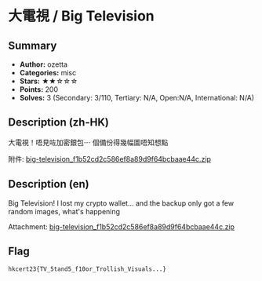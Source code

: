 大電視 / Big Television
===

## Summary
* **Author:** ozetta
* **Categories:** misc
* **Stars:** ★★☆☆☆
* **Points:** 200
* **Solves:** 3 (Secondary: 3/110, Tertiary: N/A, Open:N/A, International: N/A)

## Description (zh-HK)

大電視！唔見咗加密銀包⋯ 個備份得幾幅圖唔知想點


附件: [big-television_f1b52cd2c586ef8a89d9f64bcbaae44c.zip](https://github.com/blackb6a/hkcert-ctf-2022-challenges/releases/download/v1.0.0/big-television_f1b52cd2c586ef8a89d9f64bcbaae44c.zip)

## Description (en)

Big Television! I lost my crypto wallet... and the backup only got a few random images, what's happening

Attachment: [big-television_f1b52cd2c586ef8a89d9f64bcbaae44c.zip](https://github.com/blackb6a/hkcert-ctf-2022-challenges/releases/download/v1.0.0/big-television_f1b52cd2c586ef8a89d9f64bcbaae44c.zip)

## Flag

```
hkcert23{TV_5tand5_f10or_Trollish_Visuals...}
```


